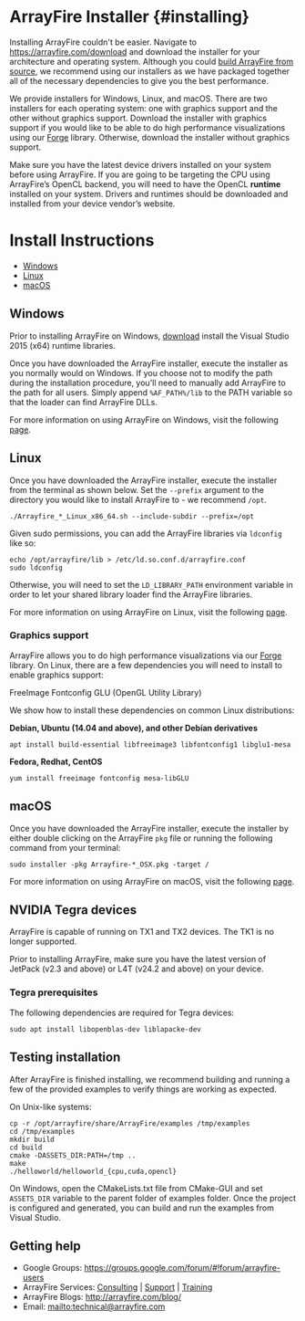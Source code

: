# ArrayFire Installer {#installing}

Installing ArrayFire couldn't be easier. Navigate to
https://arrayfire.com/download and download the installer for your architecture
and operating system. Although you could [build ArrayFire from
source](https://github.com/arrayfire/arrayfire), we recommend using our
installers as we have packaged together all of the necessary dependencies to
give you the best performance.

We provide installers for Windows, Linux, and macOS. There are two installers
for each operating system: one with graphics support and the other without
graphics support. Download the installer with graphics support if you would like
to be able to do high performance visualizations using our
[Forge](https://github.com/arrayfire/forge) library. Otherwise, download the
installer without graphics support.

Make sure you have the latest device drivers installed on your system before
using ArrayFire. If you are going to be targeting the CPU using ArrayFire’s
OpenCL backend, you will need to have the OpenCL **runtime** installed on your
system. Drivers and runtimes should be downloaded and installed from your device
vendor’s website.

# Install Instructions

* [Windows](#Windows)
* [Linux](#Linux)
* [macOS](#macOS)

## <a name="Windows"></a> Windows

Prior to installing ArrayFire on Windows,
[download](https://www.microsoft.com/en-in/download/details.aspx?id=48145)
install the Visual Studio 2015 (x64) runtime libraries.

Once you have downloaded the ArrayFire installer, execute the installer as you
normally would on Windows. If you choose not to modify the path during the
installation procedure, you'll need to manually add ArrayFire to the path for
all users. Simply append `%AF_PATH%/lib` to the PATH variable so that the loader
can find ArrayFire DLLs.

For more information on using ArrayFire on Windows, visit the following
[page](http://arrayfire.org/docs/using_on_windows.htm).

## <a name="Linux"></a> Linux

Once you have downloaded the ArrayFire installer, execute the installer from the
terminal as shown below. Set the `--prefix` argument to the directory you would
like to install ArrayFire to - we recommend `/opt`.

    ./Arrayfire_*_Linux_x86_64.sh --include-subdir --prefix=/opt

Given sudo permissions, you can add the ArrayFire libraries via `ldconfig` like
so:

    echo /opt/arrayfire/lib > /etc/ld.so.conf.d/arrayfire.conf
    sudo ldconfig

Otherwise, you will need to set the `LD_LIBRARY_PATH` environment variable in
order to let your shared library loader find the ArrayFire libraries.

For more information on using ArrayFire on Linux, visit the following
[page](http://arrayfire.org/docs/using_on_linux.htm).

### Graphics support

ArrayFire allows you to do high performance visualizations via our
[Forge](https://github.com/arrayfire/forge) library. On Linux, there are a few
dependencies you will need to install to enable graphics support:

FreeImage
Fontconfig
GLU (OpenGL Utility Library)

We show how to install these dependencies on common Linux distributions:

__Debian, Ubuntu (14.04 and above), and other Debian derivatives__

    apt install build-essential libfreeimage3 libfontconfig1 libglu1-mesa

__Fedora, Redhat, CentOS__

    yum install freeimage fontconfig mesa-libGLU


## <a name="macOS"></a> macOS

Once you have downloaded the ArrayFire installer, execute the installer by
either double clicking on the ArrayFire `pkg` file or running the following
command from your terminal:

    sudo installer -pkg Arrayfire-*_OSX.pkg -target /

For more information on using ArrayFire on macOS, visit the following
[page](http://arrayfire.org/docs/using_on_osx.htm).

## NVIDIA Tegra devices

ArrayFire is capable of running on TX1 and TX2 devices. The TK1 is no longer
supported.

Prior to installing ArrayFire, make sure you have the latest version of JetPack
(v2.3 and above) or L4T (v24.2 and above) on your device.

### Tegra prerequisites

The following dependencies are required for Tegra devices:

    sudo apt install libopenblas-dev liblapacke-dev

## Testing installation

After ArrayFire is finished installing, we recommend building and running a few
of the provided examples to verify things are working as expected.

On Unix-like systems:

    cp -r /opt/arrayfire/share/ArrayFire/examples /tmp/examples
    cd /tmp/examples
    mkdir build
    cd build
    cmake -DASSETS_DIR:PATH=/tmp ..
    make
    ./helloworld/helloworld_{cpu,cuda,opencl}

On Windows, open the CMakeLists.txt file from CMake-GUI and set `ASSETS_DIR`
variable to the parent folder of examples folder. Once the project is configured
and generated, you can build and run the examples from Visual Studio.

## <a name="GettingHelp"></a> Getting help

* Google Groups: https://groups.google.com/forum/#!forum/arrayfire-users
* ArrayFire Services:  [Consulting](https://arrayfire.com/consulting/)  |  [Support](https://arrayfire.com/support/)   |  [Training](https://arrayfire.com/training/)
* ArrayFire Blogs: http://arrayfire.com/blog/
* Email: <mailto:technical@arrayfire.com>
